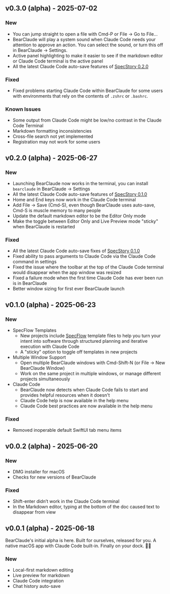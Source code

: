 ## v0.3.0 (alpha) - 2025-07-02

### New

- You can jump straight to open a file with Cmd-P or File → Go to File...
- BearClaude will play a system sound when Claude Code needs your attention to approve an action. You can select the sound, or turn this off in BearClaude → Settings.
- Active panel highlighting to make it easier to see if the markdown editor or Claude Code terminal is the active panel
- All the latest Claude Code auto-save features of [SpecStory 0.2.0](https://github.com/specstoryai/getspecstory/releases/tag/v0.2.0)

### Fixed

- Fixed problems starting Claude Code within BearClaude for some users with environments that rely on the contents of `.zshrc` or `.bashrc`.

### Known Issues 

- Some output from Claude Code might be low/no contrast in the Claude Code Terminal 
- Markdown formatting inconsistencies
- Cross-file search not yet implemented
- Registration may not work for some users


## v0.2.0 (alpha) - 2025-06-27

### New

- Launching BearClaude now works in the terminal, you can install `bearclaude` in BearClaude → Settings
- All the latest Claude Code auto-save features of [SpecStory 0.1.0](https://github.com/specstoryai/getspecstory/releases/tag/v0.1.0)
- Home and End keys now work in the Claude Code terminal
- Add File → Save (Cmd-S), even though BearClaude uses auto-save, Cmd-S is muscle memory to many people
- Update the default markdown editor to be the Editor Only mode
- Make the toggle between Editor Only and Live Preview mode "sticky" when BearClaude is restarted

### Fixed

- All the latest Claude Code auto-save fixes of [SpecStory 0.1.0](https://github.com/specstoryai/getspecstory/releases/tag/v0.1.0)
- Fixed ability to pass arguments to Claude Code via the Claude Code command in settings
- Fixed the issue where the toolbar at the top of the Claude Code terminal would disappear when the app window was resized
- Fixed a failure mode when the first time Claude Code has ever been run is in BearClaude
- Better window sizing for first ever BearClaude launch
 

## v0.1.0 (alpha) - 2025-06-23

### New

- SpecFlow Templates
  - New projects include [SpecFlow](https://www.specflow.com/) template files to help you turn your intent into software through structured planning and iterative execution with Claude Code
  - A "sticky" option to toggle off templates in new projects
- Multiple Window Support
  - Open multiple BearClaude windows with Cmd-Shift-N (or File → New BearClaude Window)
  - Work on the same project in multiple windows, or manage different projects simultaneously
- Claude Code
  - BearClaude now detects when Claude Code fails to start and provides helpful resources when it doesn't
  - Claude Code help is now available in the help menu
  - Claude Code best practices are now available in the help menu

### Fixed

- Removed inoperable default SwiftUI tab menu items


## v0.0.2 (alpha) - 2025-06-20

### New

- DMG installer for macOS
- Checks for new versions of BearClaude

### Fixed

- Shift-enter didn’t work in the Claude Code terminal
- In the Markdown editor, typing at the bottom of the doc caused text to disappear from view


## v0.0.1 (alpha) - 2025-06-18

BearClaude's initial alpha is here. Built for ourselves, released for you. A native macOS app with Claude Code built-in. Finally on your dock. 🐻✨

### New

- Local-first markdown editing
- Live preview for markdown
- Claude Code integration
- Chat history auto-save
